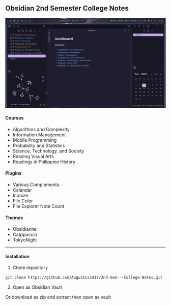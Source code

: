 ## Obsidian 2nd Semester College Notes

![preview.png](preview.png)
#### Courses
- Algorithms and Complexity
- Information Management
- Mobile Programming
- Probability and Statistics
- Science, Technology, and Society
- Reading Visual Arts
- Readings in Philippine History

#### Plugins
- Various Complements
- Calendar
- Iconize
- File Color
- File Explorer Note Count

#### Themes
- Obsidianite
- Catppuccin
- TokyoNight

--- 
#### Installation
1. Clone repository
```bash
git clone https://github.com/Augustus1417/2nd-Sem---College-Notes.git
```
2. Open as Obsidian Vault

Or download as zip and extract then open as vault
